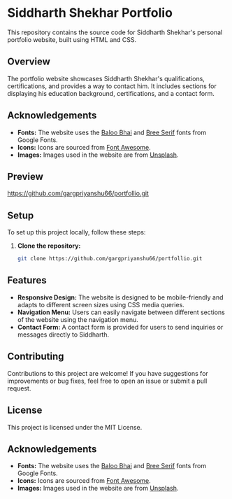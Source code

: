 # Siddharth Shekhar Portfolio

This repository contains the source code for Siddharth Shekhar's personal portfolio website, built using HTML and CSS.

## Overview

The portfolio website showcases Siddharth Shekhar's qualifications, certifications, and provides a way to contact him. It includes sections for displaying his education background, certifications, and a contact form.

## Acknowledgements

- **Fonts:** The website uses the [Baloo Bhai](https://fonts.google.com/specimen/Baloo+Bhai) and [Bree Serif](https://fonts.google.com/specimen/Bree+Serif) fonts from Google Fonts.
- **Icons:** Icons are sourced from [Font Awesome](https://fontawesome.com/).
- **Images:** Images used in the website are from [Unsplash](https://unsplash.com/).

## Preview
https://github.com/gargpriyanshu66/portfollio.git


## Setup

To set up this project locally, follow these steps:

1. **Clone the repository:**
   ```bash
   git clone https://github.com/gargpriyanshu66/portfollio.git

## Features

- **Responsive Design:** The website is designed to be mobile-friendly and adapts to different screen sizes using CSS media queries.
- **Navigation Menu:** Users can easily navigate between different sections of the website using the navigation menu.
- **Contact Form:** A contact form is provided for users to send inquiries or messages directly to Siddharth.

## Contributing

Contributions to this project are welcome! If you have suggestions for improvements or bug fixes, feel free to open an issue or submit a pull request.

## License

This project is licensed under the MIT License.

## Acknowledgements

- **Fonts:** The website uses the [Baloo Bhai](https://fonts.google.com/specimen/Baloo+Bhai) and [Bree Serif](https://fonts.google.com/specimen/Bree+Serif) fonts from Google Fonts.
- **Icons:** Icons are sourced from [Font Awesome](https://fontawesome.com/).
- **Images:** Images used in the website are from [Unsplash](https://unsplash.com/).
